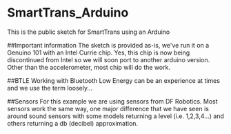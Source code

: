 # SmartTrans_Arduino
This is the public sketch for SmartTrans using an Arduino

##Important information
The sketch is provided as-is, we've run it on a Genuino 101 with an Intel Currie chip.  Yes, this chip is now being
discontinued from Intel so we will soon port to another arduino version.
Other than the accelerometer, most chip will do the work.

##BTLE
Working with Bluetooth Low Energy can be an experience at times and we use the term loosely...

##Sensors
For this example we are using sensors from DF Robotics. Most sensors work the same way, one major difference that we have
seen is around sound sensors with some models returning a level (i.e. 1,2,3,4...) and others returning a db (decibel) approximation.
